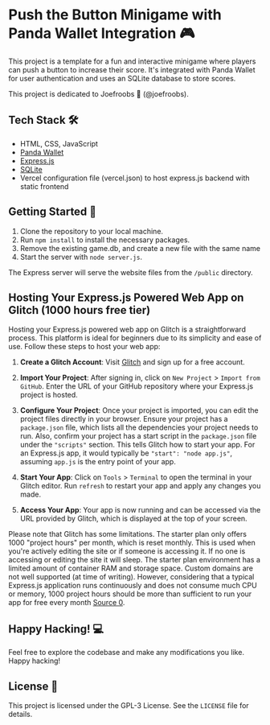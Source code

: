 # Push the Button Minigame with Panda Wallet Integration 🎮

This project is a template for a fun and interactive minigame where players can push a button to increase their score. It's integrated with Panda Wallet for user authentication and uses an SQLite database to store scores. 

This project is dedicated to Joefroobs 🦧 (@joefroobs).

## Tech Stack 🛠️

- HTML, CSS, JavaScript
- [Panda Wallet](https://panda-wallet.gitbook.io/provider-api/quick-start/getting-started)
- [Express.js](https://expressjs.com/)
- [SQLite](https://www.sqlite.org/index.html)
- Vercel configuration file (vercel.json) to host express.js backend with static frontend

## Getting Started 🚀

1. Clone the repository to your local machine.
2. Run `npm install` to install the necessary packages.
3. Remove the existing game.db, and create a new file with the same name
4. Start the server with `node server.js`.

The Express server will serve the website files from the `/public` directory.

## Hosting Your Express.js Powered Web App on Glitch (1000 hours free tier)

Hosting your Express.js powered web app on Glitch is a straightforward process. This platform is ideal for beginners due to its simplicity and ease of use. Follow these steps to host your web app:

1. **Create a Glitch Account**: Visit [Glitch](https://glitch.com/) and sign up for a free account.

2. **Import Your Project**: After signing in, click on `New Project` > `Import from GitHub`. Enter the URL of your GitHub repository where your Express.js project is hosted.

3. **Configure Your Project**: Once your project is imported, you can edit the project files directly in your browser. Ensure your project has a `package.json` file, which lists all the dependencies your project needs to run. Also, confirm your project has a start script in the `package.json` file under the `"scripts"` section. This tells Glitch how to start your app. For an Express.js app, it would typically be `"start": "node app.js"`, assuming `app.js` is the entry point of your app.

4. **Start Your App**: Click on `Tools` > `Terminal` to open the terminal in your Glitch editor. Run `refresh` to restart your app and apply any changes you made.

5. **Access Your App**: Your app is now running and can be accessed via the URL provided by Glitch, which is displayed at the top of your screen.

Please note that Glitch has some limitations. The starter plan only offers 1000 "project hours" per month, which is reset monthly. This is used when you're actively editing the site or if someone is accessing it. If no one is accessing or editing the site it will sleep. The starter plan environment has a limited amount of container RAM and storage space. Custom domains are not well supported (at time of writing). However, considering that a typical Express.js application runs continuously and does not consume much CPU or memory, 1000 project hours should be more than sufficient to run your app for free every month [Source 0](https://developer.mozilla.org/en-US/docs/Learn/Server-side/Express_Nodejs/deployment).


## Happy Hacking! 💻

Feel free to explore the codebase and make any modifications you like. Happy hacking!

## License 📄

This project is licensed under the GPL-3 License. See the `LICENSE` file for details.
